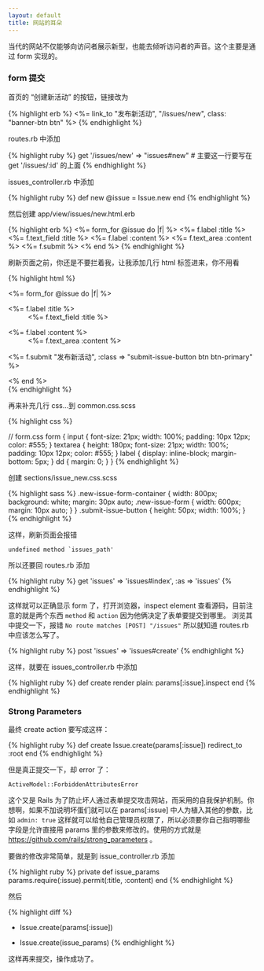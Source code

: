 ```yaml
---
layout: default
title: 网站的耳朵
---
```


当代的网站不仅能够向访问者展示新型，也能去倾听访问者的声音。这个主要是通过 form 实现的。

### form 提交

首页的 “创建新活动” 的按钮，链接改为

{% highlight erb %}
<%= link_to "发布新活动", "/issues/new", class: "banner-btn btn" %>
{% endhighlight %}

routes.rb 中添加

{% highlight ruby %}
get '/issues/new' => "issues#new" # 主要这一行要写在 get '/issues/:id' 的上面
{% endhighlight %}


issues_controller.rb 中添加

{% highlight ruby %}
def new
  @issue = Issue.new
end
{% endhighlight %}

然后创建 app/view/issues/new.html.erb

{% highlight erb %}
<%= form_for @issue do |f| %>
  <%= f.label :title %>
  <%= f.text_field :title %>
  <%= f.label :content %>
  <%= f.text_area :content %>
  <%= f.submit %>
<% end %>
{% endhighlight %}

刷新页面之前，你还是不要拦着我，让我添加几行 html 标签进来，你不用看

{% highlight html %}
<div class="new-issue-form-container clearfix">
  <div class="new-issue-form clearfix">
    <%= form_for @issue do |f| %>
      <dl class="form">
        <dt><%= f.label :title %></dt>
        <dd><%= f.text_field :title %></dd>
      </dl>
      <dl class="form">
        <dt><%= f.label :content %></dt>
        <dd><%= f.text_area :content %></dd>
      </dl>
      <p><%= f.submit "发布新活动", :class => "submit-issue-button btn btn-primary" %></p>
    <% end %>
  </div>
</div>
{% endhighlight %}

再来补充几行 css...到 common.css.scss

{% highlight css %}

// form.css
form {
  input {
    font-size: 21px;
    width: 100%;
    padding: 10px 12px;
    color: #555;
  }
  textarea {
    height: 180px;
    font-size: 21px;
    width: 100%;
    padding: 10px 12px;
    color: #555;
  }
  label {
    display: inline-block;
    margin-bottom: 5px;
  }
  dd {
    margin: 0;
  }
}
{% endhighlight %}

创建 sections/issue_new.css.scss

{% highlight sass %}
.new-issue-form-container {
  width: 800px;
  background: white;
  margin: 30px auto;
  .new-issue-form {
    width: 600px;
    margin: 10px auto;
  }
}
.submit-issue-button {
  height: 50px;
  width: 100%;
}
{% endhighlight %}

这样，刷新页面会报错

    undefined method `issues_path'

所以还要回  routes.rb 添加

{% highlight ruby %}
get 'issues' => 'issues#index', :as => 'issues'
{% endhighlight %}

这样就可以正确显示 form 了，打开浏览器，inspect element 查看源码，目前注意的就是两个东西 `method` 和 `action` 因为他俩决定了表单要提交到哪里。
浏览其中提交一下，报错 `No route matches [POST] "/issues"` 所以就知道 routes.rb 中应该怎么写了。

{% highlight ruby %}
post 'issues' => 'issues#create'
{% endhighlight %}

这样，就要在 issues_controller.rb 中添加

{% highlight ruby %}
def create
  render plain: params[:issue].inspect
end
{% endhighlight %}


### Strong Parameters

最终 create action 要写成这样：

{% highlight ruby %}
def create
  Issue.create(params[:issue])
  redirect_to :root
end
{% endhighlight %}

但是真正提交一下，却 error 了：

    ActiveModel::ForbiddenAttributesError

这个又是 Rails 为了防止坏人通过表单提交攻击网站，而采用的自我保护机制。你想啊，如果不加说明坏蛋们就可以在 params[:issue] 中人为植入其他的参数，比如 `admin: true` 这样就可以给他自己管理员权限了，所以必须要你自己指明哪些字段是允许直接用 params 里的参数来修改的。使用的方式就是 <https://github.com/rails/strong_parameters> 。

要做的修改非常简单，就是到 issue_controller.rb 添加

{% highlight ruby %}
private
  def issue_params
    params.require(:issue).permit(:title, :content)
  end
{% endhighlight %}

然后

{% highlight diff %}
- Issue.create(params[:issue])
+ Issue.create(issue_params)
{% endhighlight %}

这样再来提交，操作成功了。


